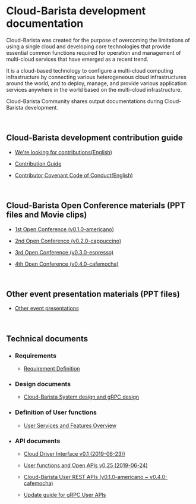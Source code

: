 # Cloud-Barista development documentation
Cloud-Barista was created for the purpose of overcoming the limitations of using a single cloud and developing core technologies that provide essential common functions required for operation and management of multi-cloud services that have emerged as a recent trend.

It is a cloud-based technology to configure a multi-cloud computing infrastructure by connecting various heterogeneous cloud infrastructures around the world, and to deploy, manage, and provide various application services anywhere in the world based on the multi-cloud infrastructure.

Cloud-Barista Community shares output documentations during Cloud-Barista development.

<br>

## Cloud-Barista development contribution guide
- [We're looking for contributions(English)](https://github.com/cloud-barista/docs/blob/master/CONTRIBUTING.md "docs/CONTRIBUTING.md")

- [Contribution Guide](https://github.com/cloud-barista/docs/blob/master/contributing/how_to_open_a_pull_request-ko.md "docs/contributing/how_to_open_a_pull_request-ko.md")

- [Contributor Covenant Code of Conduct(English)](https://github.com/cloud-barista/docs/blob/master/contributing/CODE_OF_CONDUCT.md "docs/contributing/CODE_OF_CONDUCT.md")

<br>

## Cloud-Barista Open Conference materials (PPT files and Movie clips)

- [1st Open Conference (v0.1.0-americano)](https://github.com/cloud-barista/docs/tree/master/openseminar/v0.1.0-americano "docs/openseminar/v0.1.0-americano")

- [2nd Open Conference (v0.2.0-cappuccino)](https://github.com/cloud-barista/docs/tree/master/openseminar/v0.2.0-cappuccino "docs/openseminar/v0.2.0-cappuccino")

- [3rd Open Conference (v0.3.0-espresso)](https://github.com/cloud-barista/docs/tree/master/openseminar/v0.3.0-espresso "docs/openseminar/v0.3.0-espresso")

- [4th Open Conference (v0.4.0-cafemocha)](https://github.com/cloud-barista/docs/tree/master/openseminar/v0.4.0-cafemocha "docs/openseminar/v0.4.0-cafemocha")


<br>

## Other event presentation materials (PPT files)

- [Other event presentations](https://github.com/cloud-barista/docs/tree/master/presentations "docs/presentations")


<br>

## Technical documents 

- ### Requirements
  - [Requirement Definition](https://github.com/cloud-barista/docs/tree/master/technical_docs/requirements "docs/technical_docs/requirements")

- ### Design documents
  - [Cloud-Barista System design and gRPC design](https://github.com/cloud-barista/docs/tree/master/technical_docs/design "docs/technical_docs/design")

- ### Definition of User functions

  - [User Services and Features Overview](https://github.com/cloud-barista/docs/blob/master/technical_docs/features/CB-User_Functions.md "docs/technical_docs/features/CB-User_Functions.md")

- ### API documents
  - [Cloud Driver Interface v0.1 (2019-06-23))](https://github.com/cloud-barista/docs/blob/master/technical_docs/API/(Cloud-Barista)CloudDriver-Interface-2019-06-23.pdf "docs/technical_docs/API/(Cloud-Barista)CloudDriver-Interface-2019-06-23.pdf")

  - [User functions and Open APIs v0.25 (2019-06-24)](https://github.com/cloud-barista/docs/blob/master/technical_docs/API/(Cloud-Barista)%EC%82%AC%EC%9A%A9%EC%9E%90%20%EA%B8%B0%EB%8A%A5%20%26%20API-2019-06-24.pdf "docs/technical_docs/API/(Cloud-Barista)사용자 기능 & API-2019-06-24.pdf")

  - [Cloud-Barista User REST APIs (v0.1.0-americano ~ v0.4.0-cafemocha)](https://github.com/cloud-barista/docs/blob/master/technical_docs/API/CB-User_REST-API.md "docs/technical_docs/API/CB-User_REST-API.md")

  - [Update guide for gRPC User APIs](https://github.com/cloud-barista/docs/blob/master/technical_docs/API/CB-User_gRPC-Go-API-update_guide.md "docs/technical_docs/API/CB-User_gRPC-Go-API-update_guide.md")

